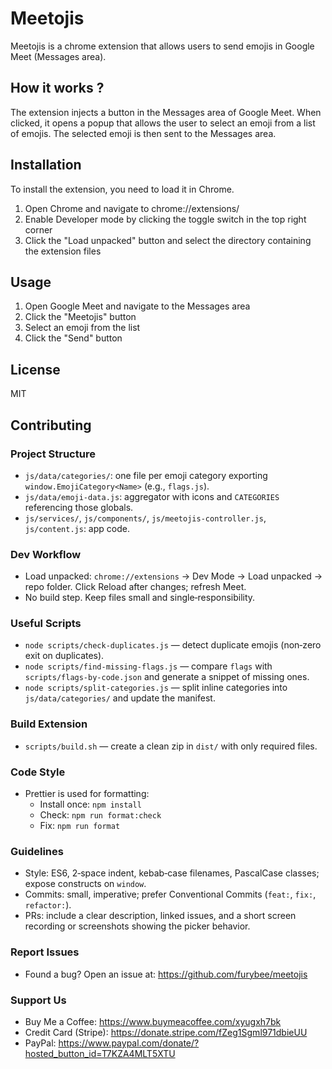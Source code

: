 # Meetojis

Meetojis is a chrome extension that allows users to send emojis in Google Meet (Messages area).

## How it works ?

The extension injects a button in the Messages area of Google Meet. When clicked, it opens a popup that allows the user to select an emoji from a list of emojis. The selected emoji is then sent to the Messages area.

## Installation

To install the extension, you need to load it in Chrome.

1. Open Chrome and navigate to chrome://extensions/
2. Enable Developer mode by clicking the toggle switch in the top right corner
3. Click the "Load unpacked" button and select the directory containing the extension files

## Usage

1. Open Google Meet and navigate to the Messages area
2. Click the "Meetojis" button
3. Select an emoji from the list
4. Click the "Send" button

## License

MIT

## Contributing

### Project Structure

- `js/data/categories/`: one file per emoji category exporting `window.EmojiCategory<Name>` (e.g., `flags.js`).
- `js/data/emoji-data.js`: aggregator with icons and `CATEGORIES` referencing those globals.
- `js/services/`, `js/components/`, `js/meetojis-controller.js`, `js/content.js`: app code.

### Dev Workflow

- Load unpacked: `chrome://extensions` → Dev Mode → Load unpacked → repo folder. Click Reload after changes; refresh Meet.
- No build step. Keep files small and single‑responsibility.

### Useful Scripts

- `node scripts/check-duplicates.js` — detect duplicate emojis (non‑zero exit on duplicates).
- `node scripts/find-missing-flags.js` — compare `flags` with `scripts/flags-by-code.json` and generate a snippet of missing ones.
- `node scripts/split-categories.js` — split inline categories into `js/data/categories/` and update the manifest.

### Build Extension

- `scripts/build.sh` — create a clean zip in `dist/` with only required files.

### Code Style

- Prettier is used for formatting:
  - Install once: `npm install`
  - Check: `npm run format:check`
  - Fix: `npm run format`

### Guidelines

- Style: ES6, 2‑space indent, kebab‑case filenames, PascalCase classes; expose constructs on `window`.
- Commits: small, imperative; prefer Conventional Commits (`feat:`, `fix:`, `refactor:`).
- PRs: include a clear description, linked issues, and a short screen recording or screenshots showing the picker behavior.

### Report Issues

- Found a bug? Open an issue at: https://github.com/furybee/meetojis

### Support Us

- Buy Me a Coffee: https://www.buymeacoffee.com/xyugxh7bk
- Credit Card (Stripe): https://donate.stripe.com/fZeg1Sgml971dbieUU
- PayPal: https://www.paypal.com/donate/?hosted_button_id=T7KZA4MLT5XTU

